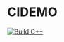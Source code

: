 # CIDEMO
[![Build C++](https://github.com/neelbhatia1/CIDemo/actions/workflows/main.yml/badge.svg)](https://github.com/neelbhatia1/CIDemo/actions/workflows/main.yml)
